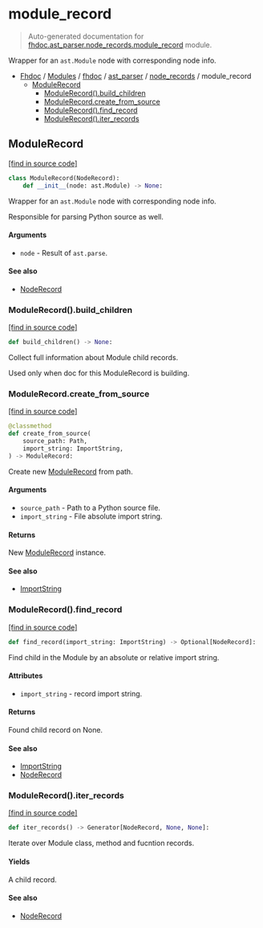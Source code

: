 # module_record

> Auto-generated documentation for [fhdoc.ast_parser.node_records.module_record](../../../../fhdoc/ast_parser/node_records/module_record.py) module.

Wrapper for an `ast.Module` node with corresponding node info.

- [Fhdoc](../../../README.md#fhdoc-index) / [Modules](../../../README.md#fhdoc-modules) / [fhdoc](../../index.md#fhdoc) / [ast_parser](../index.md#ast_parser) / [node_records](index.md#node_records) / module_record
    - [ModuleRecord](#modulerecord)
        - [ModuleRecord().build_children](#modulerecordbuild_children)
        - [ModuleRecord.create_from_source](#modulerecordcreate_from_source)
        - [ModuleRecord().find_record](#modulerecordfind_record)
        - [ModuleRecord().iter_records](#modulerecorditer_records)

## ModuleRecord

[[find in source code]](../../../../fhdoc/ast_parser/node_records/module_record.py#L19)

```python
class ModuleRecord(NodeRecord):
    def __init__(node: ast.Module) -> None:
```

Wrapper for an `ast.Module` node with corresponding node info.

Responsible for parsing Python source as well.

#### Arguments

- `node` - Result of `ast.parse`.

#### See also

- [NodeRecord](node_record.md#noderecord)

### ModuleRecord().build_children

[[find in source code]](../../../../fhdoc/ast_parser/node_records/module_record.py#L153)

```python
def build_children() -> None:
```

Collect full information about Module child records.

Used only when doc for this ModuleRecord is building.

### ModuleRecord.create_from_source

[[find in source code]](../../../../fhdoc/ast_parser/node_records/module_record.py#L44)

```python
@classmethod
def create_from_source(
    source_path: Path,
    import_string: ImportString,
) -> ModuleRecord:
```

Create new [ModuleRecord](#modulerecord) from path.

#### Arguments

- `source_path` - Path to a Python source file.
- `import_string` - File absolute import string.

#### Returns

New [ModuleRecord](#modulerecord) instance.

#### See also

- [ImportString](../../utils/import_string.md#importstring)

### ModuleRecord().find_record

[[find in source code]](../../../../fhdoc/ast_parser/node_records/module_record.py#L68)

```python
def find_record(import_string: ImportString) -> Optional[NodeRecord]:
```

Find child in the Module by an absolute or relative import string.

#### Attributes

- `import_string` - record import string.

#### Returns

Found child record on None.

#### See also

- [ImportString](../../utils/import_string.md#importstring)
- [NodeRecord](node_record.md#noderecord)

### ModuleRecord().iter_records

[[find in source code]](../../../../fhdoc/ast_parser/node_records/module_record.py#L88)

```python
def iter_records() -> Generator[NodeRecord, None, None]:
```

Iterate over Module class, method and fucntion records.

#### Yields

A child record.

#### See also

- [NodeRecord](node_record.md#noderecord)
